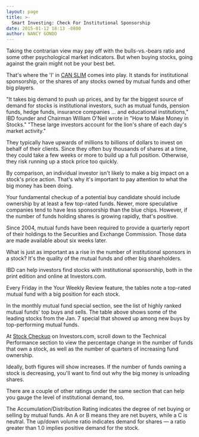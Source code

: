 ```yaml
---
layout: page
title: >-
  Smart Investing: Check For Institutional Sponsorship
date: 2015-01-12 18:13 -0800
author: NANCY GONDO
---
```





Taking the contrarian view may pay off with the bulls-vs.-bears ratio and some other psychological market indicators. But when buying stocks, going against the grain might not be your best bet.

  

That's where the 'I' in [CAN SLIM](http://education.investors.com/) comes into play. It stands for institutional sponsorship, or the shares of any stocks owned by mutual funds and other big players.

  

"It takes big demand to push up prices, and by far the biggest source of demand for stocks is institutional investors, such as mutual funds, pension funds, hedge funds, insurance companies ... and educational institutions," IBD founder and Chairman William O'Neil wrote in "How to Make Money in Stocks." "These large investors account for the lion's share of each day's market activity."

  

They typically have upwards of millions to billions of dollars to invest on behalf of their clients. Since they often buy thousands of shares at a time, they could take a few weeks or more to build up a full position. Otherwise, they risk running up a stock price too quickly.

  

By comparison, an individual investor isn't likely to make a big impact on a stock's price action. That's why it's important to pay attention to what the big money has been doing.

  

Your fundamental checkup of a potential buy candidate should include ownership by at least a few top-rated funds. Newer, more speculative companies tend to have less sponsorship than the blue chips. However, if the number of funds holding shares is growing rapidly, that's positive.

  

Since 2004, mutual funds have been required to provide a quarterly report of their holdings to the Securities and Exchange Commission. Those data are made available about six weeks later.

  

What is just as important as a rise in the number of institutional sponsors in a stock? It's the quality of the mutual funds and other big shareholders.

  

IBD can help investors find stocks with institutional sponsorship, both in the print edition and online at Investors.com.

  

Every Friday in the Your Weekly Review feature, the tables note a top-rated mutual fund with a big position for each stock.

  

In the monthly mutual fund special section, see the list of highly ranked mutual funds' top buys and sells. The table above shows some of the leading stocks from the Jan. 7 special that showed up among new buys by top-performing mutual funds.

  

At [Stock Checkup](http://research.investors.com/stock-checkup/?nav=ResearchCheckup) on Investors.com, scroll down to the Technical Performance section to view the percentage change in the number of funds that own a stock, as well as the number of quarters of increasing fund ownership.

  

Ideally, both figures will show increases. If the number of funds owning a stock is decreasing, you'll want to find out why the big money is unloading shares.

  

There are a couple of other ratings under the same section that can help you gauge the level of institutional demand, too.

  

The Accumulation/Distribution Rating indicates the degree of net buying or selling by mutual funds. An A or B means they are net buyers, while a C is neutral. The up/down volume ratio indicates demand for shares — a ratio greater than 1.0 implies positive demand for the stock.




